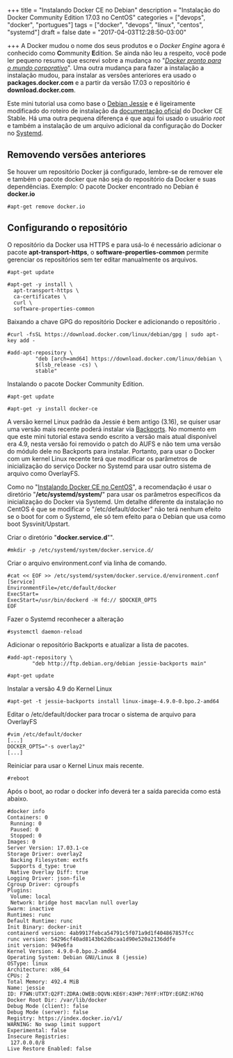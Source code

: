 +++
title = "Instalando Docker CE no Debian"
description = "Instalação do Docker Community Edition 17.03 no CentOS"
categories = ["devops", "docker", "portugues"]
tags = ["docker", "devops", "linux", "centos", "systemd"]
draft = false
date = "2017-04-03T12:28:50-03:00"

+++
A Docker mudou o nome dos seus produtos e o *Docker Engine* agora é conhecido como **C**ommunity **E**dition. Se ainda não leu a respeito, você pode ler pequeno resumo que escrevi sobre a mudança no "*[Docker pronto para o mundo corporativo](https://www.fernandoike.com.br/2017/03/30/docker-pronto-para-o-mundo-corporativo/)*". Uma outra mudança para fazer a instalação a instalação mudou, para instalar as versões anteriores era usado o **packages.docker.com** e a partir da versão 17.03 o repositório é **download.docker.com**.

Este mini tutorial usa como base o [Debian Jessie](https://www.debian.org/releases/jessie/) e é ligeiramente modificado do roteiro de instalação da [documentação oficial](https://docs.docker.com/engine/installation/linux/centos/) do Docker CE Stable. Há uma outra pequena diferença é que aqui foi usado o usuário *root* e também a instalação de um arquivo adicional da configuração do Docker no [Systemd](https://www.freedesktop.org/wiki/Software/systemd/).


## Removendo versões anteriores

Se houver um repositório Docker já configurado, lembre-se de remover ele e também o pacote docker que não seja do repositório da Docker e suas dependências. Exemplo: O pacote Docker encontrado no Debian é **docker.io**
```
#apt-get remove docker.io
```

## Configurando o repositório

O repositório da Docker usa HTTPS e para usá-lo é necessário adicionar o pacote **apt-transport-https**, o **software-properties-common** permite gerenciar os repositórios sem ter editar manualmente os arquivos.
```
#apt-get update

#apt-get -y install \
  apt-transport-https \
  ca-certificates \
  curl \
  software-properties-common
```

Baixando a chave GPG do repositório Docker e adicionando o repositório .
```
#curl -fsSL https://download.docker.com/linux/debian/gpg | sudo apt-key add -

#add-apt-repository \
         "deb [arch=amd64] https://download.docker.com/linux/debian \
         $(lsb_release -cs) \
         stable"
```

Instalando o pacote Docker Community Edition.
```
#apt-get update

#apt-get -y install docker-ce
```

A versão kernel Linux padrão da Jessie é bem antigo (3.16), se quiser usar uma versão mais recente poderá instalar via [Backports](https://backports.debian.org/). No momento em que este mini tutorial estava sendo escrito a versão mais atual disponível era 4.9, nesta versão foi removido o patch do AUFS e não tem uma versão do módulo dele no Backports para instalar. Portanto, para usar o Docker com um kernel Linux recente terá que modificar os parâmetros de inicialização do serviço Docker no Systemd para usar outro sistema de arquivo como OverlayFS.

Como no "[Instalando Docker CE no CentOS](https://www.fernandoike.com.br/2017/04/02/instalando-docker-ce-no-centos/)", a recomendação é usar o diretório "**/etc/systemd/system/**" para usar os parâmetros específicos da inicialização do Docker via Systemd. Um detalhe diferente da instalação no CentOS é que se modificar o "/etc/default/docker" não terá nenhum efeito se o boot for com o Systemd, ele só tem efeito para o Debian que usa como boot Sysvinit/Upstart.

Criar o diretório "**docker.service.d**"".
```
#mkdir -p /etc/systemd/system/docker.service.d/
```

Criar o arquivo environment.conf via linha de comando.
```
#cat << EOF >> /etc/systemd/system/docker.service.d/environment.conf
[Service]
EnvironmentFile=/etc/default/docker
ExecStart=
ExecStart=/usr/bin/dockerd -H fd:// $DOCKER_OPTS
EOF
```

Fazer o Systemd reconhecer a alteração
```
#systemctl daemon-reload
```

Adicionar o repositório Backports e atualizar a lista de pacotes.
```
#add-apt-repository \
        "deb http://ftp.debian.org/debian jessie-backports main"

#apt-get update
```

Instalar a versão 4.9 do Kernel Linux
```
#apt-get -t jessie-backports install linux-image-4.9.0-0.bpo.2-amd64
```

Editar o /etc/default/docker para trocar o sistema de arquivo para OverlayFS
```
#vim /etc/default/docker
[...]
DOCKER_OPTS="-s overlay2"
[...]
```

Reiniciar para usar o Kernel Linux mais recente.
```
#reboot
```

Após o boot, ao rodar o docker info deverá ter a saída parecida como está abaixo.
```
#docker info
Containers: 0
 Running: 0
 Paused: 0
 Stopped: 0
Images: 0
Server Version: 17.03.1-ce
Storage Driver: overlay2
 Backing Filesystem: extfs
 Supports d_type: true
 Native Overlay Diff: true
Logging Driver: json-file
Cgroup Driver: cgroupfs
Plugins:
 Volume: local
 Network: bridge host macvlan null overlay
Swarm: inactive
Runtimes: runc
Default Runtime: runc
Init Binary: docker-init
containerd version: 4ab9917febca54791c5f071a9d1f404867857fcc
runc version: 54296cf40ad8143b62dbcaa1d90e520a2136ddfe
init version: 949e6fa
Kernel Version: 4.9.0-0.bpo.2-amd64
Operating System: Debian GNU/Linux 8 (jessie)
OSType: linux
Architecture: x86_64
CPUs: 2
Total Memory: 492.4 MiB
Name: jessie
ID: F7WN:UTXT:Q2FT:ZDRA:OWEB:OQVN:KE6Y:43HP:76YF:HTDY:EGRZ:H76Q
Docker Root Dir: /var/lib/docker
Debug Mode (client): false
Debug Mode (server): false
Registry: https://index.docker.io/v1/
WARNING: No swap limit support
Experimental: false
Insecure Registries:
 127.0.0.0/8
Live Restore Enabled: false
```
